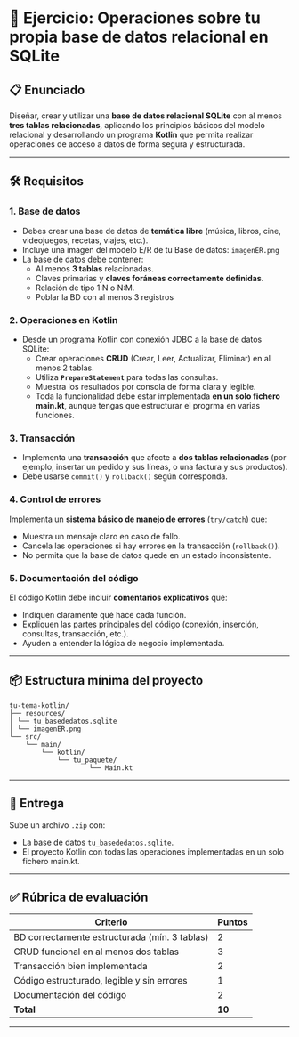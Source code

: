 # 📝 Ejercicio: Operaciones sobre tu propia base de datos relacional en SQLite

## 📋 Enunciado

Diseñar, crear y utilizar una **base de datos relacional SQLite** con al menos **tres tablas relacionadas**, aplicando los principios básicos del modelo relacional y desarrollando un programa **Kotlin** que permita realizar operaciones de acceso a datos de forma segura y estructurada.

---

## 🛠️ Requisitos

### 1. Base de datos

- Debes crear una base de datos de **temática libre** (música, libros, cine, videojuegos, recetas, viajes, etc.).
- Incluye una imagen del modelo E/R de tu Base de datos: `imagenER.png`
- La base de datos debe contener:
    - Al menos **3 tablas** relacionadas.
    - Claves primarias y **claves foráneas correctamente definidas**.
    - Relación de tipo 1:N o N:M.
    - Poblar la BD con al menos 3 registros

### 2. Operaciones en Kotlin

- Desde un programa Kotlin con conexión JDBC a la base de datos SQLite:
    - Crear operaciones **CRUD** (Crear, Leer, Actualizar, Eliminar) en al menos 2 tablas.
    - Utiliza **`PrepareStatement`** para todas las consultas.
    - Muestra los resultados por consola de forma clara y legible.
    - Toda la funcionalidad debe estar implementada **en un solo fichero main.kt**, aunque tengas que estructurar el progrma en varias funciones.

### 3. Transacción

- Implementa una **transacción** que afecte a **dos tablas relacionadas** (por ejemplo, insertar un pedido y sus líneas, o una factura y sus productos).
- Debe usarse `commit()` y `rollback()` según corresponda.

### 4. Control de errores

Implementa un **sistema básico de manejo de errores** (`try/catch`) que:  

  - Muestra un mensaje claro en caso de fallo.
  - Cancela las operaciones si hay errores en la transacción (`rollback()`).
  - No permita que la base de datos quede en un estado inconsistente.


### 5. Documentación del código

El código Kotlin debe incluir **comentarios explicativos** que:

  - Indiquen claramente qué hace cada función.
  - Expliquen las partes principales del código (conexión, inserción, consultas, transacción, etc.).
  - Ayuden a entender la lógica de negocio implementada.


---

## 📦 Estructura mínima del proyecto

    tu-tema-kotlin/
    ├── resources/
    │ └── tu_basededatos.sqlite
    │ └── imagenER.png
    └── src/
        └── main/
            └── kotlin/
                └── tu_paquete/
                        └── Main.kt


---

## 📩 Entrega

Sube un archivo `.zip` con:

- La base de datos `tu_basededatos.sqlite`.
- El proyecto Kotlin con todas las operaciones implementadas en un solo fichero main.kt.


---

## ✅ Rúbrica de evaluación

| Criterio                                        | Puntos |
|-------------------------------------------------|--------|
| BD correctamente estructurada (mín. 3 tablas)   | 2      |
| CRUD funcional en al menos dos tablas           | 3      |
| Transacción bien implementada                   | 2      |
| Código estructurado, legible y sin errores      | 1      |
| Documentación del código                        | 2      |
| **Total**                                       | **10** |

---



